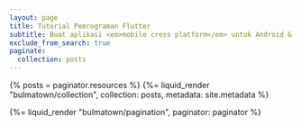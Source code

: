 ```yaml
---
layout: page
title: Tutorial Pemrograman Flutter
subtitle: Buat aplikasi <em>mobile cross platform</em> untuk Android & iOS.
exclude_from_search: true
paginate:
  collection: posts
---
```


{% posts = paginator.resources %}
{%= liquid_render "bulmatown/collection", collection: posts, metadata: site.metadata %}

{%= liquid_render "bulmatown/pagination", paginator: paginator %}